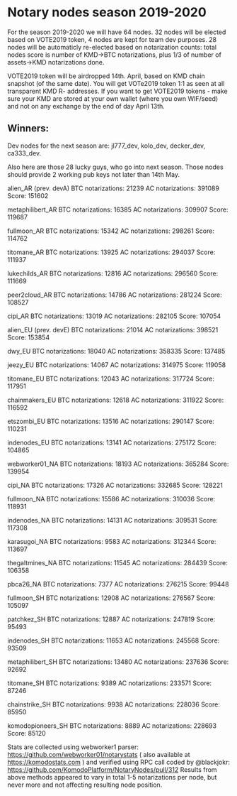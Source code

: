 # Notary nodes season 2019-2020

For the season 2019-2020 we will have 64 nodes. 32 nodes will be elected based on VOTE2019 token, 4 nodes are kept for team dev purposes. 28 nodes will be automaticly re-elected based on notarization counts: total nodes score is number of KMD->BTC notarizations, plus 1/3 of number of assets->KMD notarizations done.

VOTE2019 token will be airdropped 14th. April, based on KMD chain snapshot (of the same date). You will get VOTe2019 token 1:1 as seen at all transparent KMD R- addresses. If you want to get VOTE2019 tokens - make sure your KMD are stored at your own wallet (where you own WIF/seed) and not on any exchange by the end of day April 13th.

## Winners:

Dev nodes for the next season are: jl777_dev, kolo_dev, decker_dev, ca333_dev.

Also here are those 28 lucky guys, who go into next season. Those nodes should provide 2 working pub keys not later than 14th May.

alien_AR (prev. devA)
BTC notarizations: 21239
AC notarizations: 391089
Score: 151602

metaphilibert_AR
BTC notarizations: 16385
AC notarizations: 309907
Score: 119687

fullmoon_AR
BTC notarizations: 15342
AC notarizations: 298261
Score: 114762

titomane_AR
BTC notarizations: 13925
AC notarizations: 294037
Score: 111937

lukechilds_AR
BTC notarizations: 12816
AC notarizations: 296560
Score: 111669

peer2cloud_AR
BTC notarizations: 14786
AC notarizations: 281224
Score: 108527

cipi_AR
BTC notarizations: 13019
AC notarizations: 282105
Score: 107054

alien_EU (prev. devE)
BTC notarizations: 21014
AC notarizations: 398521
Score: 153854

dwy_EU
BTC notarizations: 18040
AC notarizations: 358335
Score: 137485

jeezy_EU
BTC notarizations: 14067
AC notarizations: 314975
Score: 119058

titomane_EU
BTC notarizations: 12043
AC notarizations: 317724
Score: 117951

chainmakers_EU
BTC notarizations: 12618
AC notarizations: 311922
Score: 116592

etszombi_EU
BTC notarizations: 13516
AC notarizations: 290147
Score: 110231

indenodes_EU
BTC notarizations: 13141
AC notarizations: 275172
Score: 104865

webworker01_NA
BTC notarizations: 18193
AC notarizations: 365284
Score: 139954

cipi_NA
BTC notarizations: 17326
AC notarizations: 332685
Score: 128221

fullmoon_NA
BTC notarizations: 15586
AC notarizations: 310036
Score: 118931

indenodes_NA
BTC notarizations: 14131
AC notarizations: 309531
Score: 117308

karasugoi_NA
BTC notarizations: 9583
AC notarizations: 312344
Score: 113697

thegaltmines_NA
BTC notarizations: 11545
AC notarizations: 284439
Score: 106358

pbca26_NA
BTC notarizations: 7377
AC notarizations: 276215
Score: 99448

fullmoon_SH
BTC notarizations: 12908
AC notarizations: 276567
Score: 105097

patchkez_SH
BTC notarizations: 12887
AC notarizations: 247819
Score: 95493

indenodes_SH
BTC notarizations: 11653
AC notarizations: 245568
Score: 93509

metaphilibert_SH
BTC notarizations: 13480
AC notarizations: 237636
Score: 92692

titomane_SH
BTC notarizations: 9389
AC notarizations: 233571
Score: 87246

chainstrike_SH
BTC notarizations: 9938
AC notarizations: 228036
Score: 85950

komodopioneers_SH
BTC notarizations: 8889
AC notarizations: 228693
Score: 85120

Stats are collected using webworker1 parser: https://github.com/webworker01/notarystats ( also available at https://komodostats.com ) and verified using RPC call coded by @blackjokr: https://github.com/KomodoPlatform/NotaryNodes/pull/312
Results from above methods appeared to vary in total 1-5 notarizations per node, but never more and not affecting resulting node position.
